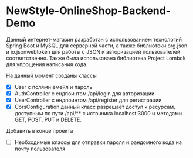 # NewStyle-OnlineShop-Backend-Demo
Данный интернет-магазин разработан с использованием технологий Spring Boot и MySQL для серверной части, а также библиотеки org.json и io.jsonwebtoken для работы с JSON и авторизацией пользователей соответственно. Также была использована библиотека Project Lombok для упрощения написания кода.

На данный момент созданы классы
 - [x] User с полями емейл и пароль
 - [x] AuthController с ендпоинтом /api/login для авторизации
 - [x] UserController с ендпоинтом /api/register для регистрации
 - [x] CorsConfiguration данный класс разрешает доступ к ресурсам, доступным по пути /api/** с источника localhost:3000 и методами GET, POST, PUT и DELETE.
 
 Добавить в конце проекта
 - [ ] Необходимые классы для отправки пароля и рандомного кода на почту пользователя
